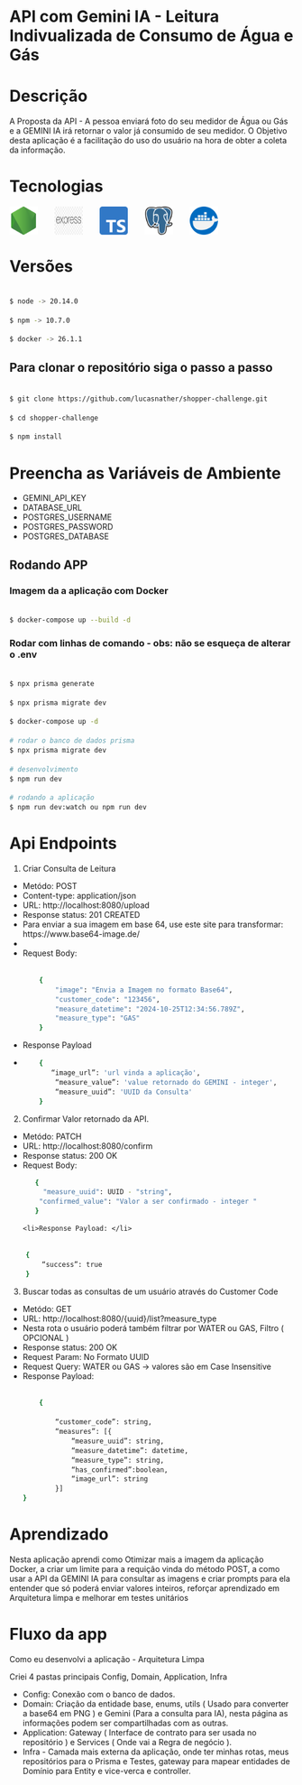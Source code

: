 # API com Gemini IA - Leitura Indivualizada de Consumo de Água e Gás

# Descrição

<p> A Proposta da API - A pessoa enviará foto do seu medidor de Água ou Gás e a GEMINI IA irá retornar 
o valor já consumido de seu medidor. O Objetivo desta aplicação é a facilitação do uso do usuário na hora de obter a coleta da informação.
</p>

# Tecnologias 

<div style="display: flex; gap: 30px;">
    <img alt="NodeJs" src="./assets/node-js.png" style="width:50px;">
    <img alt="Express" src="./assets/express.png" style="width:50px;">
    <img alt="Typescript" src="./assets/typescript.png" style="width:50px;">
    <img alt="Postgresql" src="./assets/postgre.png" style="width:50px;">
    <img alt="Docker" src="./assets/docker.png" style="width:50px;">
</div>

# Versões

```bash

$ node -> 20.14.0

$ npm -> 10.7.0

$ docker -> 26.1.1

```

## Para clonar o repositório siga o passo a passo


```bash

$ git clone https://github.com/lucasnather/shopper-challenge.git

$ cd shopper-challenge

$ npm install

```

# Preencha as Variáveis de Ambiente

- GEMINI_API_KEY
- DATABASE_URL
- POSTGRES_USERNAME
- POSTGRES_PASSWORD
- POSTGRES_DATABASE

## Rodando APP

### Imagem da a aplicação com Docker

```bash

$ docker-compose up --build -d

```

### Rodar com linhas de comando - obs: não se esqueça de alterar o .env

```bash

$ npx prisma generate

$ npx prisma migrate dev

$ docker-compose up -d

# rodar o banco de dados prisma
$ npx prisma migrate dev

# desenvolvimento
$ npm run dev

# rodando a aplicação
$ npm run dev:watch ou npm run dev

```

# Api Endpoints

1. Criar Consulta de Leitura

<ul>
    <li>Metódo: POST</li>
    <li>Content-type: application/json</li>
    <li>URL: http://localhost:8080/upload</li>
    <li>Response status: 201 CREATED</li>
    <li>Para enviar a sua imagem em base 64, use este site para transformar: https://www.base64-image.de/<li>
    <li>Request Body:</li>

```bash

    {
        "image": "Envia a Imagem no formato Base64",
        "customer_code": "123456",
        "measure_datetime": "2024-10-25T12:34:56.789Z",
        "measure_type": "GAS"
    }

```

<li>Response Payload<li>


```bash
    {
       “image_url”: 'url vinda a aplicação',
        “measure_value”: 'value retornado do GEMINI - integer',
        “measure_uuid”: 'UUID da Consulta'
    }
```

</ul>


2. Confirmar Valor retornado da API.

<ul>
    <li>Metódo: PATCH</li>
    <li>URL: http://localhost:8080/confirm</li>
    <li>Response status: 200 OK</li>
    <li>Request Body: </li>

```bash
   {
     "measure_uuid": UUID - "string",
    "confirmed_value": "Valor a ser confirmado - integer "
   }
```

    <li>Response Payload: </li>
</ul>

```bash

    {
        “success”: true
    }

```
3. Buscar todas as consultas de um usuário através do Customer Code
<ul>
    <li>Metódo: GET</li>
    <li>URL: http://localhost:8080/{uuid}/list?measure_type</li>
    <li>Nesta rota o usuário poderá também filtrar por WATER ou GAS, Filtro ( OPCIONAL )</li>
    <li>Response status: 200 OK</li>
    <li>Request Param: No Formato UUID</li>
    <li>Request Query: WATER ou GAS -> valores são em Case Insensitive</li>
    <li>Response Payload: </li>

```bash

    {

        “customer_code”: string,
        “measures”: [{
            “measure_uuid”: string,
            “measure_datetime”: datetime,
            “measure_type”: string,
            “has_confirmed”:boolean,
            “image_url”: string
        }]
}

```
</ul>

# Aprendizado

<p>Nesta aplicação aprendi como Otimizar mais a imagem da aplicação Docker, a criar um limite para a requição vinda do método POST, a como usar a API da GEMINI IA para consultar as imagens e criar prompts para ela entender que só poderá enviar valores inteiros, reforçar aprendizado em Arquitetura limpa e melhorar em testes unitários</p> 

# Fluxo da app

<p>Como eu desenvolvi a aplicação - Arquitetura Limpa</p>

<p>Criei 4 pastas principais Config, Domain, Application, Infra</p>

- Config: Conexão com o banco de dados.
- Domain: Criação da entidade base, enums, utils ( Usado para converter a base64 em PNG ) e Gemini (Para a consulta para IA), nesta página as informações podem ser compartilhadas com as outras.
- Application: Gateway ( Interface de contrato para ser usada no repositório ) e Services ( Onde vai a Regra de negócio ).
- Infra - Camada mais externa da aplicação, onde ter minhas rotas, meus repositórios para o Prisma e Testes, gateway para mapear entidades de Domínio para Entity e vice-verca e controller.
